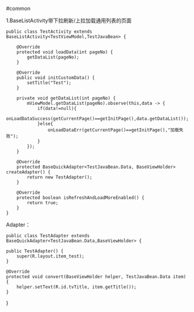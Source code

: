 #common

1.BaseListActivity带下拉刷新/上拉加载通用列表的页面

    public class TestActivity extends BaseListActivity<TestViewModel,TestJavaBean> {
    
        @Override
        protected void loadData(int pageNo) {
            getDataList(pageNo);
        }
    
        @Override
        public void initCustomData() {
            setTitle("Test");
        }
    
        private void getDataList(int pageNo) {
            mViewModel.getDataList(pageNo).observe(this,data -> {
                if(data!=null){
                    onLoadDataSuccess(getCurrentPage()==getInitPage(),data.getDataList());
                }else{
                    onLoadDataErr(getCurrentPage()==getInitPage(),"加载失败");
                }
            });
        }
    
        @Override
        protected BaseQuickAdapter<TestJavaBean.Data, BaseViewHolder> createAdapter() {
            return new TestAdapter();
        }
    
        @Override
        protected boolean isRefreshAndLoadMoreEnabled() {
            return true;
        }
    }


Adapter：

    public class TestAdapter extends BaseQuickAdapter<TestJavaBean.Data,BaseViewHolder> {

    public TestAdapter() {
        super(R.layout.item_test);
    }

    @Override
    protected void convert(BaseViewHolder helper, TestJavaBean.Data item) {
        helper.setText(R.id.tvTitle, item.getTitle());
    }
}
